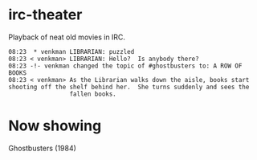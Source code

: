 irc-theater
=

Playback of neat old movies in IRC.

```
08:23  * venkman LIBRARIAN: puzzled
08:23 < venkman> LIBRARIAN: Hello?  Is anybody there?
08:23 -!- venkman changed the topic of #ghostbusters to: A ROW OF BOOKS
08:23 < venkman> As the Librarian walks down the aisle, books start shooting off the shelf behind her.  She turns suddenly and sees the 
                 fallen books.
```

Now showing
=

Ghostbusters (1984)

